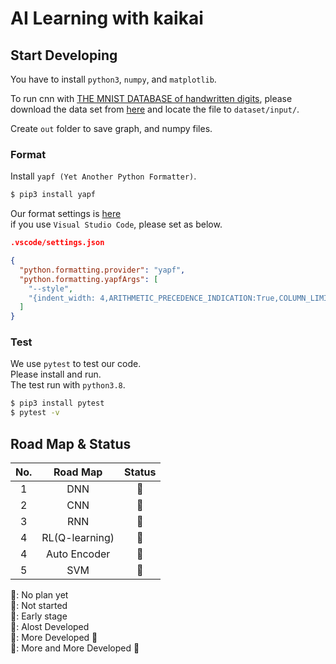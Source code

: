 # AI Learning with kaikai

## Start Developing
You have to install `python3`, `numpy`, and `matplotlib`.

To run cnn with [THE MNIST DATABASE of handwritten digits](http://yann.lecun.com/exdb/mnist/),
please download the data set from [here](https://storage.googleapis.com/tensorflow/tf-keras-datasets/mnist.npz) and locate the file to `dataset/input/`.  

Create `out` folder to save graph, and numpy files.

### Format
Install `yapf (Yet Another Python Formatter)`.

```sh
$ pip3 install yapf
```
Our format settings is [here](./.style.yapf)  
if you use `Visual Studio Code`, please set as below.     

```json
.vscode/settings.json

{
  "python.formatting.provider": "yapf",
  "python.formatting.yapfArgs": [
    "--style",
    "{indent_width: 4,ARITHMETIC_PRECEDENCE_INDICATION:True,COLUMN_LIMIT:120,BLANK_LINES_AROUND_TOP_LEVEL_DEFINITION=1,based_on_style: google}"
  ]
}
```

### Test
We use `pytest` to test our code.  
Please install and run.  
The test run with `python3.8`.  

```sh
$ pip3 install pytest
$ pytest -v
```
## Road Map & Status
|No.|Road Map|Status|
|:--:|:--:|:--:|
|1|DNN|🐥|
|2|CNN|🐣|
|3|RNN|🥚|
|4|RL(Q-learning)|🥚|
|4|Auto Encoder|🥚|
|5|SVM|🥚|

🍳: No plan yet  
🥚: Not started  
🐣: Early stage   
🐥: Alost Developed  
🐤: More Developed 🔨  
🐔: More and More Developed 🔨  